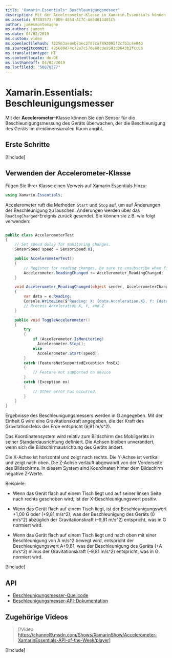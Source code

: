 ```yaml
---
title: 'Xamarin.Essentials: Beschleunigungsmesser'
description: Mit der Accelerometer-Klasse in Xamarin.Essentials können Sie den Sensor für die Beschleunigungsmessung des Geräts überwachen, der die Beschleunigung des Geräts im dreidimensionalen Raum angibt.
ms.assetid: 97883573-F0D9-4854-AC7C-A654814401C5
author: jamesmontemagno
ms.author: jamont
ms.date: 04/02/2019
ms.custom: video
ms.openlocfilehash: f22563aeaeb7bec2f87ca7892005f2cfb1c4e84b
ms.sourcegitcommit: 495680e74c72e7c570e68cde95d3d3643b1fcc8a
ms.translationtype: HT
ms.contentlocale: de-DE
ms.lasthandoff: 04/02/2019
ms.locfileid: "58870377"
---
```

# <a name="xamarinessentials-accelerometer"></a>Xamarin.Essentials: Beschleunigungsmesser

Mit der **Accelerometer**-Klasse können Sie den Sensor für die Beschleunigungsmessung des Geräts überwachen, der die Beschleunigung des Geräts im dreidimensionalen Raum angibt.

## <a name="get-started"></a>Erste Schritte

[!include[](~/essentials/includes/get-started.md)]

## <a name="using-accelerometer"></a>Verwenden der Accelerometer-Klasse

Fügen Sie Ihrer Klasse einen Verweis auf Xamarin.Essentials hinzu:

```csharp
using Xamarin.Essentials;
```

Accelerometer ruft die Methoden `Start` und `Stop` auf, um auf Änderungen der Beschleunigung zu lauschen. Änderungen werden über das `ReadingChanged`-Ereignis zurück gesendet. Sie können sie z.B. wie folgt verwenden:

```csharp

public class AccelerometerTest
{
    // Set speed delay for monitoring changes.
    SensorSpeed speed = SensorSpeed.UI;

    public AccelerometerTest()
    {
        // Register for reading changes, be sure to unsubscribe when finished
        Accelerometer.ReadingChanged += Accelerometer_ReadingChanged;
    }

    void Accelerometer_ReadingChanged(object sender, AccelerometerChangedEventArgs e)
    {
        var data = e.Reading;
        Console.WriteLine($"Reading: X: {data.Acceleration.X}, Y: {data.Acceleration.Y}, Z: {data.Acceleration.Z}");
        // Process Acceleration X, Y, and Z
    }

    public void ToggleAccelerometer()
    {
        try
        {
            if (Accelerometer.IsMonitoring)
              Accelerometer.Stop();
            else
              Accelerometer.Start(speed);
        }
        catch (FeatureNotSupportedException fnsEx)
        {
            // Feature not supported on device
        }
        catch (Exception ex)
        {
            // Other error has occurred.
        }
    }
}
```

Ergebnisse des Beschleunigungsmessers werden in G angegeben. Mit der Einheit G wird eine Gravitationskraft angegeben, die der Kraft des Gravitationsfelds der Erde entspricht (9,81 m/s^2).

Das Koordinatensystem wird relativ zum Bildschirm des Mobilgeräts in seiner Standardausrichtung definiert. Die Achsen bleiben unverändert, wenn sich die Bildschirmausrichtung des Geräts ändert.

Die X-Achse ist horizontal und zeigt nach rechts. Die Y-Achse ist vertikal und zeigt nach oben. Die Z-Achse verläuft abgewandt von der Vorderseite des Bildschirms. In diesem System sind Koordinaten hinter dem Bildschirm negative Z-Werte.

Beispiele:

- Wenn das Gerät flach auf einem Tisch liegt und auf seiner linken Seite nach rechts geschoben wird, ist der X-Beschleunigungswert positiv.

- Wenn das Gerät flach auf einem Tisch liegt, ist der Beschleunigungswert +1,00 G oder (+9,81 m/s^2), was der Beschleunigung des Geräts (0 m/s^2) abzüglich der Gravitationskraft (–9,81 m/s^2) entspricht, was in G normiert wird.

- Wenn das Gerät flach auf einem Tisch liegt und nach oben mit einer Beschleunigung von A m/s^2 bewegt wird, entspricht der Beschleunigungswert A+9,81, was der Beschleunigung des Geräts (+A m/s^2) minus der Gravitationskraft (–9,81 m/s^2) entspricht, was in G normiert wird.

[!include[](~/essentials/includes/sensor-speed.md)]

## <a name="api"></a>API

- [Beschleunigungsmesser-Quellcode](https://github.com/xamarin/Essentials/tree/master/Xamarin.Essentials/Accelerometer)
- [Beschleunigungsmesser-API-Dokumentation](xref:Xamarin.Essentials.Accelerometer)

## <a name="related-video"></a>Zugehörige Videos

> [!Video https://channel9.msdn.com/Shows/XamarinShow/Accelerometer-XamarinEssentials-API-of-the-Week/player]

[!include[](~/essentials/includes/xamarin-show-essentials.md)]

